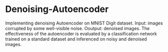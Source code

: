 # Denoising-Autoencoder
Implementing denoising Autoencoder on MNIST Digit dataset.
Input: images corrupted by some well-visible noise. 
Ooutput: denoised images. 
The effectiveness of the autoencoder is evaluated by a classification network trained on a standard dataset and inferenced on noisy and denoised images.
